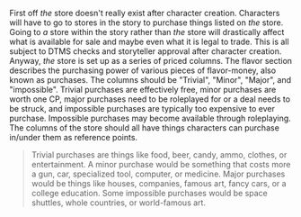First off _the_ store doesn't really exist after character creation. Characters will have to go to stores in the story to purchase things listed on _the_ store. Going to _a_ store within the story rather than _the_ store will drastically affect what is available for sale and maybe even what it is legal to trade. This is all subject to DTMS checks and storyteller approval after character creation. Anyway, _the_ store is set up as a series of priced columns. The flavor section describes the purchasing power of various pieces of flavor-money, also known as purchases. The columns should be "Trivial", "Minor", "Major", and "impossible". Trivial purchases are effectively free, minor purchases are worth one CP, major purchases need to be roleplayed for or a deal needs to be struck, and impossible purchases are typically too expensive to ever purchase. Impossible purchases may become available through roleplaying. The columns of the store should all have things characters can purchase in/under them as reference points.

> Trivial purchases are things like food, beer, candy, ammo, clothes, or entertainment. A minor purchase would be something that costs more a gun, car, specialized tool, computer, or medicine. Major purchases would be things like houses, companies, famous art, fancy cars, or a college education. Some impossible purchases would be space shuttles, whole countries, or world-famous art.